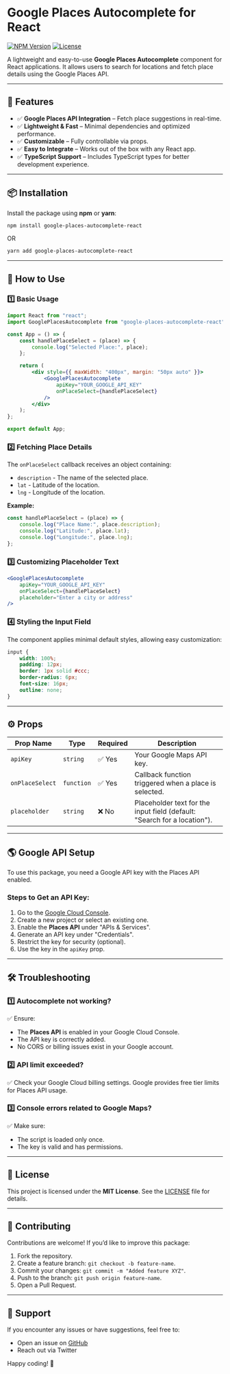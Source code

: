 # Google Places Autocomplete for React

[![NPM Version](https://img.shields.io/npm/v/google-places-autocomplete-react.svg)](https://www.npmjs.com/package/google-places-autocomplete-react)
[![License](https://img.shields.io/npm/l/google-places-autocomplete-react.svg)](https://github.com/its_ahmad_nyc/google-places-autocomplete-react/blob/main/LICENSE)

A lightweight and easy-to-use **Google Places Autocomplete** component for React applications. It allows users to search for locations and fetch place details using the Google Places API.

---

## 🚀 Features
- ✅ **Google Places API Integration** – Fetch place suggestions in real-time.
- ✅ **Lightweight & Fast** – Minimal dependencies and optimized performance.
- ✅ **Customizable** – Fully controllable via props.
- ✅ **Easy to Integrate** – Works out of the box with any React app.
- ✅ **TypeScript Support** – Includes TypeScript types for better development experience.

---

## 📦 Installation

Install the package using **npm** or **yarn**:

```sh
npm install google-places-autocomplete-react
```
OR
```sh
yarn add google-places-autocomplete-react
```

---

## 📖 How to Use

### 1️⃣ Basic Usage

```jsx
import React from "react";
import GooglePlacesAutocomplete from "google-places-autocomplete-react";

const App = () => {
    const handlePlaceSelect = (place) => {
        console.log("Selected Place:", place);
    };

    return (
        <div style={{ maxWidth: "400px", margin: "50px auto" }}>
            <GooglePlacesAutocomplete 
                apiKey="YOUR_GOOGLE_API_KEY"
                onPlaceSelect={handlePlaceSelect}
            />
        </div>
    );
};

export default App;
```

### 2️⃣ Fetching Place Details

The `onPlaceSelect` callback receives an object containing:

- `description` - The name of the selected place.
- `lat` - Latitude of the location.
- `lng` - Longitude of the location.

**Example:**

```jsx
const handlePlaceSelect = (place) => {
    console.log("Place Name:", place.description);
    console.log("Latitude:", place.lat);
    console.log("Longitude:", place.lng);
};
```

### 3️⃣ Customizing Placeholder Text

```jsx
<GooglePlacesAutocomplete 
    apiKey="YOUR_GOOGLE_API_KEY"
    onPlaceSelect={handlePlaceSelect}
    placeholder="Enter a city or address"
/>
```

### 4️⃣ Styling the Input Field

The component applies minimal default styles, allowing easy customization:

```css
input {
    width: 100%;
    padding: 12px;
    border: 1px solid #ccc;
    border-radius: 6px;
    font-size: 16px;
    outline: none;
}
```

---

## ⚙️ Props

| Prop Name       | Type       | Required | Description                                    |
|---------------|-----------|----------|------------------------------------------------|
| `apiKey`      | `string`  | ✅ Yes   | Your Google Maps API key.                      |
| `onPlaceSelect` | `function` | ✅ Yes   | Callback function triggered when a place is selected. |
| `placeholder` | `string`  | ❌ No   | Placeholder text for the input field (default: "Search for a location"). |

---

## 🌎 Google API Setup

To use this package, you need a Google API key with the Places API enabled.

### Steps to Get an API Key:
1. Go to the [Google Cloud Console](https://console.cloud.google.com/).
2. Create a new project or select an existing one.
3. Enable the **Places API** under "APIs & Services".
4. Generate an API key under "Credentials".
5. Restrict the key for security (optional).
6. Use the key in the `apiKey` prop.

---

## 🛠 Troubleshooting

### 1️⃣ Autocomplete not working?
✅ Ensure:
- The **Places API** is enabled in your Google Cloud Console.
- The API key is correctly added.
- No CORS or billing issues exist in your Google account.

### 2️⃣ API limit exceeded?
✅ Check your Google Cloud billing settings. Google provides free tier limits for Places API usage.

### 3️⃣ Console errors related to Google Maps?
✅ Make sure:
- The script is loaded only once.
- The key is valid and has permissions.

---

## 📜 License

This project is licensed under the **MIT License**. See the [LICENSE](LICENSE) file for details.

---

## 🙌 Contributing

Contributions are welcome! If you’d like to improve this package:

1. Fork the repository.
2. Create a feature branch: `git checkout -b feature-name`.
3. Commit your changes: `git commit -m "Added feature XYZ"`.
4. Push to the branch: `git push origin feature-name`.
5. Open a Pull Request.

---

## 💬 Support

If you encounter any issues or have suggestions, feel free to:
- Open an issue on [GitHub](https://github.com/its_ahmad_nyc/google-places-autocomplete-react/issues)
- Reach out via Twitter

Happy coding! 🚀
